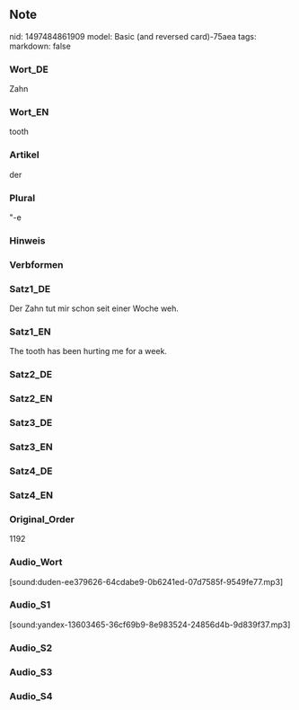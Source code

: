 ## Note
nid: 1497484861909
model: Basic (and reversed card)-75aea
tags: 
markdown: false

### Wort_DE
Zahn

### Wort_EN
tooth

### Artikel
der

### Plural
"-e

### Hinweis


### Verbformen


### Satz1_DE
Der Zahn tut mir schon seit einer Woche weh.

### Satz1_EN
The tooth has been hurting me for a week.

### Satz2_DE


### Satz2_EN


### Satz3_DE


### Satz3_EN


### Satz4_DE


### Satz4_EN


### Original_Order
1192

### Audio_Wort
[sound:duden-ee379626-64cdabe9-0b6241ed-07d7585f-9549fe77.mp3]

### Audio_S1
[sound:yandex-13603465-36cf69b9-8e983524-24856d4b-9d839f37.mp3]

### Audio_S2


### Audio_S3


### Audio_S4

